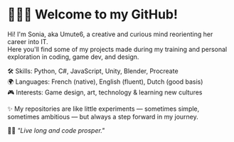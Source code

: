 # 👩🏾‍💻 Welcome to my GitHub!

Hi! I'm Sonia, aka Umute6, a creative and curious mind reorienting her career into IT.  
Here you'll find some of my projects made during my training and personal exploration in coding, game dev, and design.  

🛠️ Skills: Python, C#, JavaScript, Unity, Blender, Procreate  
🌍 Languages: French (native), English (fluent), Dutch (good basis)  
🎮 Interests: Game design, art, technology & learning new cultures  

✨ My repositories are like little experiments — sometimes simple, sometimes ambitious — but always a step forward in my journey.  

🖖🏾 *"Live long and code prosper."*
